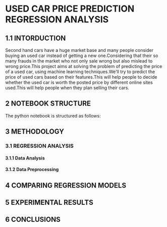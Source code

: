 # USED CAR PRICE PREDICTION REGRESSION ANALYSIS
## 1.1 INTORDUCTION
Second hand cars have a huge market base and many people consider buying an used car instead of getting a new one.Considering that their so many frauds in the market who not only sale wrong but also mislead to wrong price.This project aims at solving the problem of predicting the price of a used car, using machine learning techniques.We'll try to predict the price of used cars based on their features.This will help people to decide whether the used car is worth the posted price by different online sites used.This will help people when they plan selling their cars.
## 2 NOTEBOOK STRUCTURE
The python notebook is structured as follows:
## 3 METHODOLOGY
### 3.1 REGRESSION ANALYSIS
#### 3.1.1 Data Analysis
#### 3.1.2 Data Preprocessing
## 4 COMPARING REGRESSION MODELS
## 5 EXPERIMENTAL RESULTS
## 6 CONCLUSIONS
